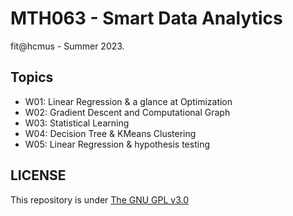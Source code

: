 # MTH063 - Smart Data Analytics
fit@hcmus - Summer 2023.

## Topics
- W01: Linear Regression & a glance at Optimization
- W02: Gradient Descent and Computational Graph
- W03: Statistical Learning
- W04: Decision Tree & KMeans Clustering
- W05: Linear Regression & hypothesis testing 

## LICENSE
This repository is under [The GNU GPL v3.0](LICENSE)
